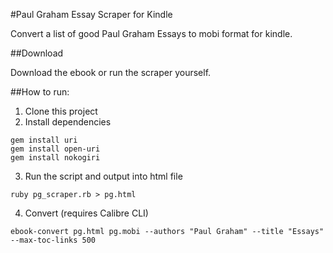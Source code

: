 #Paul Graham Essay Scraper for Kindle

Convert a list of good Paul Graham Essays to mobi format for kindle.

##Download

Download the ebook or run the scraper yourself.

##How to run:

1. Clone this project
2. Install dependencies

```command
gem install uri
gem install open-uri
gem install nokogiri
```

3. Run the script and output into html file

```command
ruby pg_scraper.rb > pg.html
```

4. Convert (requires Calibre CLI)

```command
ebook-convert pg.html pg.mobi --authors "Paul Graham" --title "Essays" --max-toc-links 500
```